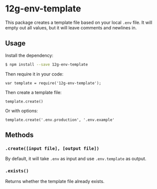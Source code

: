 # 12g-env-template

This package creates a template file based on your local `.env` file.
It will empty out all values, but it will leave comments and newlines in.


## Usage
Install the dependency:
```bash
$ npm install --save 12g-env-template
```

Then require it in your code:
```
var template = require('12g-env-template');
```

Then create a template file:
```
template.create()
```

Or with options:
```
template.create('.env.production', '.env.example'
```

## Methods

### `.create([input file], [output file])`
By default, it will take `.env` as input and use `.env.template` as output.


### `.exists()`
Returns whether the template file already exists.
